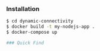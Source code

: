 
### Installation

```sh
$ cd dynamic-connectivity
$ docker build -t my-nodejs-app .
$ docker-compose up

### Quick Find
